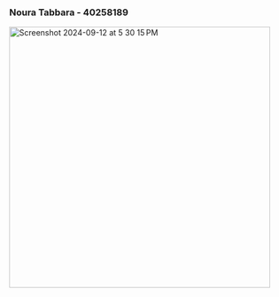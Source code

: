### Noura Tabbara - 40258189 
<img width="471" alt="Screenshot 2024-09-12 at 5 30 15 PM" src="https://github.com/user-attachments/assets/b077917c-3252-4d70-bd1c-331656f8a43b">
